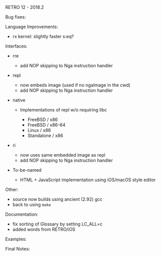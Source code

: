 RETRO 12 - 2018.2

Bug fixes:

Language Improvements:

- rx kernel: slightly faster s:eq?

Interfaces:

- rre

  - add NOP skipping to Nga instruction handler

- repl

  - now embeds image (used if no ngaImage in the cwd)
  - add NOP skipping to Nga instruction handler

- native

  - Implementations of repl w/o requiring libc

    - FreeBSD / x86
    - FreeBSD / x86-64
    - Linux / x86
    - Standalone / x86

- ri

  - now uses same embedded image as repl
  - add NOP skipping to Nga instruction handler

- To-be-named

  - HTML + JavaScript implementation using iOS/macOS style editor

Other:

- source now builds using ancient (2.92) gcc
- back to using `make`

Documentation:

- fix sorting of Glossary by setting LC_ALL=c
- added words from RETRO/iOS

Examples:

Final Notes:
